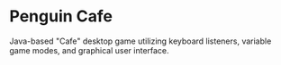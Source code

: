 # Penguin Cafe
Java-based "Cafe" desktop game utilizing keyboard listeners, variable game modes, and graphical user interface.

